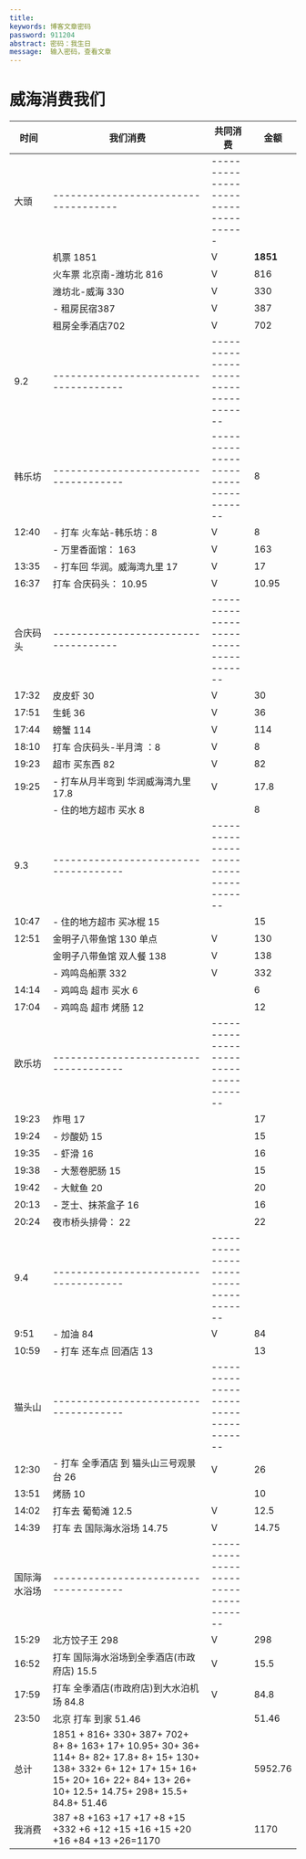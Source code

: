 ```yaml
---
title:
keywords: 博客文章密码
password: 911204
abstract: 密码：我生日
message:  输入密码，查看文章
---
```

# 威海消费我们

| 时间         | 我们消费                                                     | 共同消费                              | 金额     |
| ------------ | ------------------------------------------------------------ | ------------------------------------- | -------- |
| 大頭         | ------------------------------------                         | ------------------------------------  |          |
|              | 机票 1851                                                    | V                                     | **1851** |
|              | 火车票 北京南-潍坊北 816                                     | V                                     | 816      |
|              | 潍坊北-威海  330                                             | V                                     | 330      |
|              | - 租房民宿387                                                | V                                     | 387      |
|              | 租房全季酒店702                                              | V                                     | 702      |
| 9.2          | -------------------------------------                        | ------------------------------------- |          |
| 韩乐坊       | -------------------------------------                        | ------------------------------------- | 8        |
| 12:40        | - 打车 火车站-韩乐坊：8                                      | V                                     | 8        |
|              | - 万里香面馆：        163                                    | V                                     | 163      |
| 13:35        | - 打车回 华润。威海湾九里   17                               | V                                     | 17       |
| 16:37        | 打车  合庆码头： 10.95                                       | V                                     | 10.95    |
| 合庆码头     | ------------------------------------                         | ------------------------------------- |          |
| 17:32        | 皮皮虾 30                                                    | V                                     | 30       |
| 17:51        | 生蚝   36                                                    | V                                     | 36       |
| 17:44        | 螃蟹 114                                                     | V                                     | 114      |
| 18:10        | 打车 合庆码头-半月湾   ：8                                   | V                                     | 8        |
| 19:23        | 超市 买东西  82                                              | V                                     | 82       |
| 19:25        | - 打车从月半弯到 华润威海湾九里  17.8                        | V                                     | 17.8     |
|              | - 住的地方超市 买水 8                                        |                                       | 8        |
| 9.3          | -------------------------------------                        | ------------------------------------- |          |
| 10:47        | - 住的地方超市 买冰棍 15                                     |                                       | 15       |
| 12:51        | 金明子八带鱼馆 130 单点                                      | V                                     | 130      |
|              | 金明子八带鱼馆 双人餐 138                                    | V                                     | 138      |
|              | - 鸡鸣岛船票 332                                             | V                                     | 332      |
| 14:14        | - 鸡鸣岛 超市 买水 6                                         |                                       | 6        |
| 17:04        | - 鸡鸣岛 超市 烤肠 12                                        |                                       | 12       |
| 欧乐坊       | -------------------------------------                        | ------------------------------------- |          |
| 19:23        | 炸甩 17                                                      |                                       | 17       |
| 19:24        | - 炒酸奶 15                                                  |                                       | 15       |
| 19:35        | - 虾滑     16                                                |                                       | 16       |
| 19:38        | - 大葱卷肥肠 15                                              |                                       | 15       |
| 19:42        | - 大鱿鱼    20                                               |                                       | 20       |
| 20:13        | - 芝士、抹茶盒子 16                                          |                                       | 16       |
| 20:24        | 夜市桥头排骨： 22                                            |                                       | 22       |
| 9.4          | -------------------------------------                        | ------------------------------------- |          |
| 9:51         | - 加油 84                                                    | V                                     | 84       |
| 10:59        | - 打车 还车点 回酒店 13                                      |                                       | 13       |
| 猫头山       | -------------------------------------                        | ------------------------------------- |          |
| 12:30        | - 打车  全季酒店 到 猫头山三号观景台  26                     | V                                     | 26       |
| 13:51        | 烤肠 10                                                      |                                       | 10       |
| 14:02        | 打车去 葡萄滩 12.5                                           | V                                     | 12.5     |
| 14:39        | 打车  去 国际海水浴场 14.75                                  | V                                     | 14.75    |
| 国际海水浴场 | -------------------------------------                        | ------------------------------------- |          |
| 15:29        | 北方饺子王  298                                              | V                                     | 298      |
| 16:52        | 打车 国际海水浴场到全季酒店(市政府店)  15.5                  | V                                     | 15.5     |
| 17:59        | 打车 全季酒店(市政府店)到大水泊机场 84.8                     | V                                     | 84.8     |
| 23:50        | 北京 打车 到家  51.46                                        |                                       | 51.46    |
| 总计         | 1851 + 816+ 330+ 387+ 702+ 8+ 8+ 163+ 17+ 10.95+ 30+ 36+ 114+ 8+ 82+ 17.8+ 8+ 15+ 130+ 138+ 332+ 6+ 12+ 17+ 15+ 16+ 15+ 20+ 16+ 22+ 84+ 13+ 26+ 10+ 12.5+ 14.75+ 298+ 15.5+ 84.8+ 51.46 |                                       | 5952.76  |
| 我消费       | 387 +8 +163 +17 +17 +8 +15 +332 +6 +12 +15 +16 +15 +20 +16 +84 +13 +26=1170 |                                       | 1170     |


